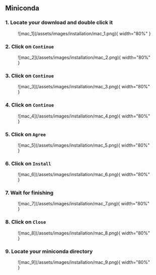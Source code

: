 ## Miniconda

### 1. Locate your download and double click it
<figure markdown>
  ![mac_1](/assets/images/installation/mac_1.png){ width="80%" }
</figure>

### 2. Click on `Continue`
<figure markdown>
  ![mac_2](/assets/images/installation/mac_2.png){ width="80%" }
</figure>

### 3. Click on `Continue`
<figure markdown>
  ![mac_3](/assets/images/installation/mac_3.png){ width="80%" }
</figure>

### 4. Click on `Continue`
<figure markdown>
  ![mac_4](/assets/images/installation/mac_4.png){ width="80%" }
</figure>

### 5. Click on `Agree`
<figure markdown>
  ![mac_5](/assets/images/installation/mac_5.png){ width="80%" }
</figure>

### 6. Click on `Install`
<figure markdown>
  ![mac_6](/assets/images/installation/mac_6.png){ width="80%" }
</figure>

### 7. Wait for finishing
<figure markdown>
  ![mac_7](/assets/images/installation/mac_7.png){ width="80%" }
</figure>

### 8. Click on `Close`
<figure markdown>
  ![mac_8](/assets/images/installation/mac_8.png){ width="80%" }
</figure>

### 9. Locate your miniconda directory
<figure markdown>
  ![mac_9](/assets/images/installation/mac_9.png){ width="80%" }
</figure>
